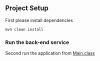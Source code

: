 ## Project Setup
First please install dependencies

```sh
mvn clean install
```

### Run the back-end service

Second run the application from [Main.class](https://github.com/nibirj/filter-back/blob/master/server/src/main/java/org/wisercat/test/assignment/Main.java)
